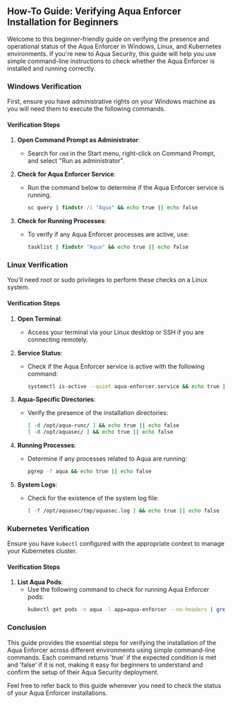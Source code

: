 ## How-To Guide: Verifying Aqua Enforcer Installation for Beginners

Welcome to this beginner-friendly guide on verifying the presence and operational status of the Aqua Enforcer in Windows, Linux, and Kubernetes environments. If you're new to Aqua Security, this guide will help you use simple command-line instructions to check whether the Aqua Enforcer is installed and running correctly.

### **Windows Verification**

First, ensure you have administrative rights on your Windows machine as you will need them to execute the following commands.

#### **Verification Steps**

1. **Open Command Prompt as Administrator**:
   - Search for `cmd` in the Start menu, right-click on Command Prompt, and select "Run as administrator".

2. **Check for Aqua Enforcer Service**:
   - Run the command below to determine if the Aqua Enforcer service is running.
     ```cmd
     sc query | findstr /i "Aqua" && echo true || echo false
     ```

3. **Check for Running Processes**:
   - To verify if any Aqua Enforcer processes are active, use:
     ```cmd
     tasklist | findstr "Aqua" && echo true || echo false
     ```

### **Linux Verification**

You'll need root or sudo privileges to perform these checks on a Linux system.

#### **Verification Steps**

1. **Open Terminal**:
   - Access your terminal via your Linux desktop or SSH if you are connecting remotely.

2. **Service Status**:
   - Check if the Aqua Enforcer service is active with the following command:
     ```bash
     systemctl is-active --quiet aqua-enforcer.service && echo true || echo false
     ```

3. **Aqua-Specific Directories**:
   - Verify the presence of the installation directories:
     ```bash
     [ -d /opt/aqua-runc/ ] && echo true || echo false
     [ -d /opt/aquasec/ ] && echo true || echo false
     ```

4. **Running Processes**:
   - Determine if any processes related to Aqua are running:
     ```bash
     pgrep -f aqua && echo true || echo false
     ```

5. **System Logs**:
   - Check for the existence of the system log file:
     ```bash
     [ -f /opt/aquasec/tmp/aquasec.log ] && echo true || echo false
     ```

### **Kubernetes Verification**

Ensure you have `kubectl` configured with the appropriate context to manage your Kubernetes cluster.

#### **Verification Steps**

1. **List Aqua Pods**:
   - Use the following command to check for running Aqua Enforcer pods:
     ```bash
     kubectl get pods -n aqua -l app=aqua-enforcer --no-headers | grep -q . && echo true || echo false
     ```

### **Conclusion**

This guide provides the essential steps for verifying the installation of the Aqua Enforcer across different environments using simple command-line commands. Each command returns 'true' if the expected condition is met and 'false' if it is not, making it easy for beginners to understand and confirm the setup of their Aqua Security deployment.

Feel free to refer back to this guide whenever you need to check the status of your Aqua Enforcer installations.
